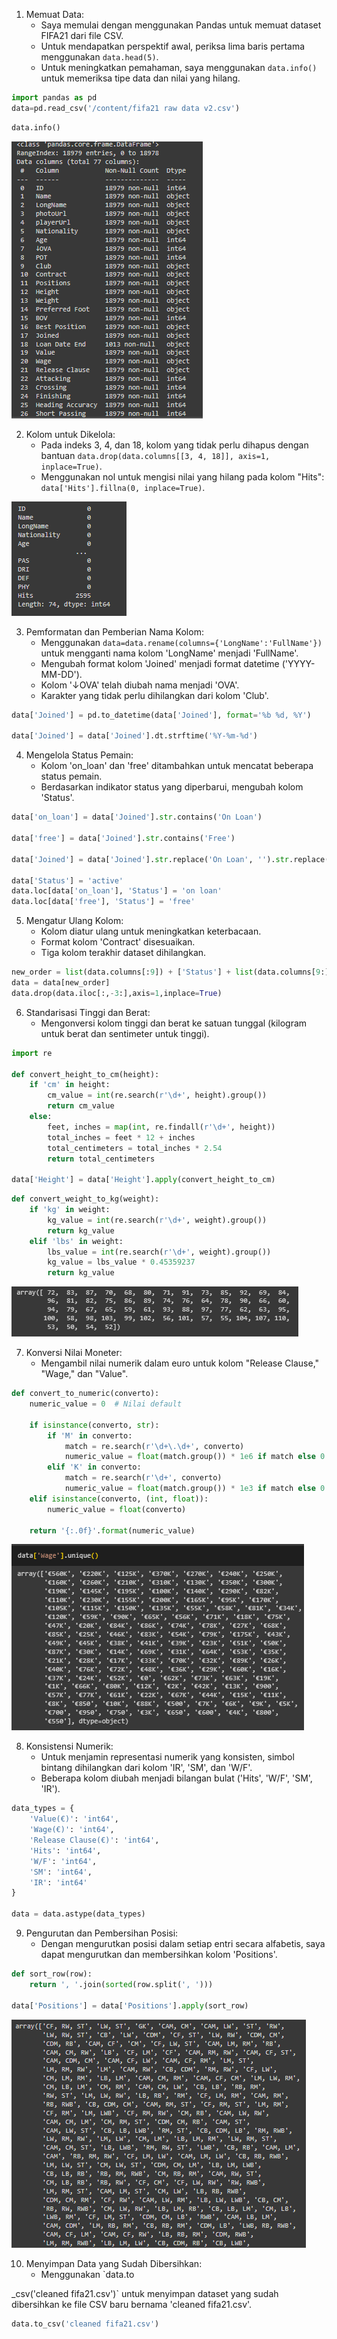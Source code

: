 1. Memuat Data:
   - Saya memulai dengan menggunakan Pandas untuk memuat dataset FIFA21 dari file CSV.
   - Untuk mendapatkan perspektif awal, periksa lima baris pertama menggunakan `data.head(5)`.
   - Untuk meningkatkan pemahaman, saya menggunakan `data.info()` untuk memeriksa tipe data dan nilai yang hilang.

```python
import pandas as pd
data=pd.read_csv('/content/fifa21 raw data v2.csv')
```

```python
data.info()
```
![alt text](https://github.com/robbytbg/Port2/blob/main/Data%20Cleaning/related%20images/DataCleaning1.PNG)

2. Kolom untuk Dikelola:
   - Pada indeks 3, 4, dan 18, kolom yang tidak perlu dihapus dengan bantuan `data.drop(data.columns[[3, 4, 18]], axis=1, inplace=True)`.
   - Menggunakan nol untuk mengisi nilai yang hilang pada kolom "Hits": `data['Hits'].fillna(0, inplace=True)`.

![alt text](https://github.com/robbytbg/Port2/blob/main/Data%20Cleaning/related%20images/DataCleaning2.PNG)

3. Pemformatan dan Pemberian Nama Kolom:
   - Menggunakan `data=data.rename(columns={'LongName':'FullName'})` untuk mengganti nama kolom 'LongName' menjadi 'FullName'.
   - Mengubah format kolom 'Joined' menjadi format datetime ('YYYY-MM-DD').
   - Kolom '↓OVA' telah diubah nama menjadi 'OVA'.
   - Karakter yang tidak perlu dihilangkan dari kolom 'Club'.

```python
data['Joined'] = pd.to_datetime(data['Joined'], format='%b %d, %Y')

data['Joined'] = data['Joined'].dt.strftime('%Y-%m-%d')
```

4. Mengelola Status Pemain:
   - Kolom 'on_loan' dan 'free' ditambahkan untuk mencatat beberapa status pemain.
   - Berdasarkan indikator status yang diperbarui, mengubah kolom 'Status'.

```python
data['on_loan'] = data['Joined'].str.contains('On Loan')

data['free'] = data['Joined'].str.contains('Free')

data['Joined'] = data['Joined'].str.replace('On Loan', '').str.replace('Free', '').str.strip()

data['Status'] = 'active'
data.loc[data['on_loan'], 'Status'] = 'on loan'
data.loc[data['free'], 'Status'] = 'free'
```

5. Mengatur Ulang Kolom:
   - Kolom diatur ulang untuk meningkatkan keterbacaan.
   - Format kolom 'Contract' disesuaikan.
   - Tiga kolom terakhir dataset dihilangkan.

```python
new_order = list(data.columns[:9]) + ['Status'] + list(data.columns[9:])
data = data[new_order]
data.drop(data.iloc[:,-3:],axis=1,inplace=True)
```

6. Standarisasi Tinggi dan Berat:
    - Mengonversi kolom tinggi dan berat ke satuan tunggal (kilogram untuk berat dan sentimeter untuk tinggi).
  
```python
import re

def convert_height_to_cm(height):
    if 'cm' in height:
        cm_value = int(re.search(r'\d+', height).group())
        return cm_value
    else:
        feet, inches = map(int, re.findall(r'\d+', height))
        total_inches = feet * 12 + inches
        total_centimeters = total_inches * 2.54
        return total_centimeters

data['Height'] = data['Height'].apply(convert_height_to_cm)
```
```python
def convert_weight_to_kg(weight):
    if 'kg' in weight:
        kg_value = int(re.search(r'\d+', weight).group())
        return kg_value
    elif 'lbs' in weight:
        lbs_value = int(re.search(r'\d+', weight).group())
        kg_value = lbs_value * 0.45359237
        return kg_value
```
![alt text](https://github.com/robbytbg/Port2/blob/main/Data%20Cleaning/related%20images/DataCleaning5.PNG)

7. Konversi Nilai Moneter:
   - Mengambil nilai numerik dalam euro untuk kolom "Release Clause," "Wage," dan "Value".

```python
def convert_to_numeric(converto):
    numeric_value = 0  # Nilai default

    if isinstance(converto, str):
        if 'M' in converto:
            match = re.search(r'\d+\.\d+', converto)
            numeric_value = float(match.group()) * 1e6 if match else 0
        elif 'K' in converto:
            match = re.search(r'\d+', converto)
            numeric_value = float(match.group()) * 1e3 if match else 0
    elif isinstance(converto, (int, float)):
        numeric_value = float(converto)

    return '{:.0f}'.format(numeric_value)
```
![alt text](https://github.com/robbytbg/Port2/blob/main/Data%20Cleaning/related%20images/DataCleaning3.PNG)

8. Konsistensi Numerik:
   - Untuk menjamin representasi numerik yang konsisten, simbol bintang dihilangkan dari kolom 'IR', 'SM', dan 'W/F'.
   - Beberapa kolom diubah menjadi bilangan bulat ('Hits', 'W/F', 'SM', 'IR').

```python
data_types = {
    'Value(€)': 'int64',
    'Wage(€)': 'int64',
    'Release Clause(€)': 'int64',
    'Hits': 'int64',
    'W/F': 'int64',
    'SM': 'int64',
    'IR': 'int64'
}

data = data.astype(data_types)
```

9. Pengurutan dan Pembersihan Posisi:
    - Dengan mengurutkan posisi dalam setiap entri secara alfabetis, saya dapat mengurutkan dan membersihkan kolom 'Positions'.

```python
def sort_row(row):
    return ', '.join(sorted(row.split(', ')))

data['Positions'] = data['Positions'].apply(sort_row)
```
![alt text](https://github.com/robbytbg/Port2/blob/main/Data%20Cleaning/related%20images/DataCleaning4.PNG)

10. Menyimpan Data yang Sudah Dibersihkan:
    - Menggunakan `data.to

_csv('cleaned fifa21.csv')` untuk menyimpan dataset yang sudah dibersihkan ke file CSV baru bernama 'cleaned fifa21.csv'.

```python
data.to_csv('cleaned fifa21.csv')
```

